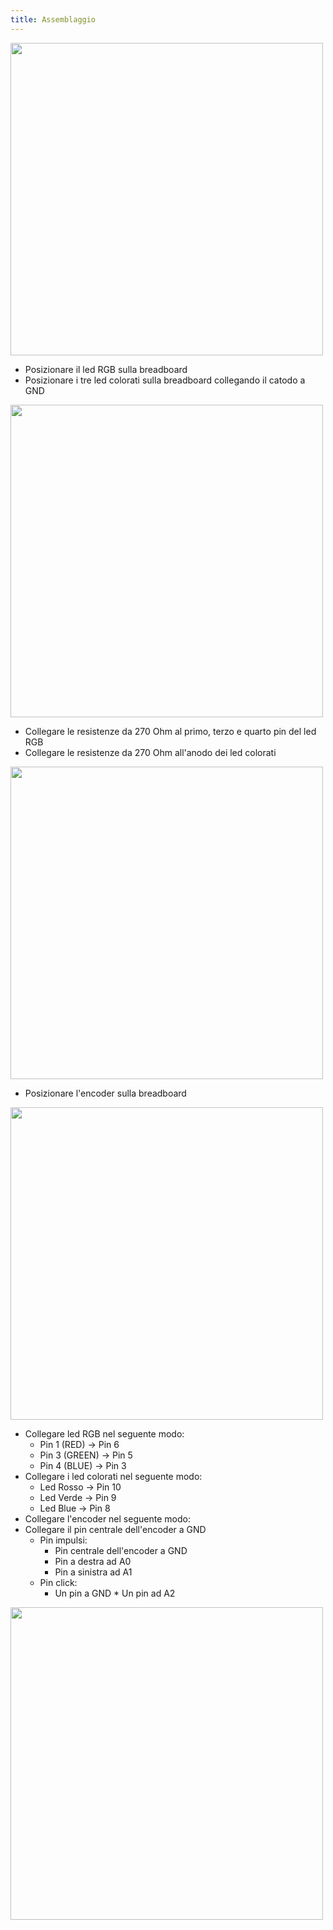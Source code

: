 ```yaml
---
title: Assemblaggio
---
```


<img src="http://projects.ebmstore.it/images/rgb-encoder/rgb_encoder.png" alt="" style="width: 500px;"/>

   * Posizionare il led RGB sulla breadboard
   * Posizionare i tre led colorati sulla breadboard collegando il catodo a GND

<img src="http://projects.ebmstore.it/images/rgb-encoder/1.jpg" alt="" style="width: 500px;"/>

   * Collegare le resistenze da 270 Ohm al primo, terzo e quarto pin del led RGB
   * Collegare le resistenze da 270 Ohm all'anodo dei led colorati
   
<img src="http://projects.ebmstore.it/images/rgb-encoder/2.jpg" alt="" style="width: 500px;"/>

   * Posizionare l'encoder sulla breadboard

<img src="http://projects.ebmstore.it/images/rgb-encoder/3.jpg" alt="" style="width: 500px;"/>

   * Collegare led RGB nel seguente modo:
      * Pin 1 (RED) -> Pin 6
      * Pin 3 (GREEN) -> Pin 5
      * Pin 4 (BLUE) -> Pin 3
   * Collegare i led colorati nel seguente modo:
      * Led Rosso -> Pin 10
      * Led Verde -> Pin 9
      * Led Blue -> Pin 8
   * Collegare l'encoder nel seguente modo:
   * Collegare il pin centrale dell'encoder a GND
      * Pin impulsi:
        * Pin centrale dell'encoder a GND
        * Pin a destra ad A0
        * Pin a sinistra ad A1      
      * Pin click:
        * Un pin a GND
	* Un pin ad A2

<img src="http://projects.ebmstore.it/images/rgb-encoder/4.jpg" alt="" style="width: 500px;"/>